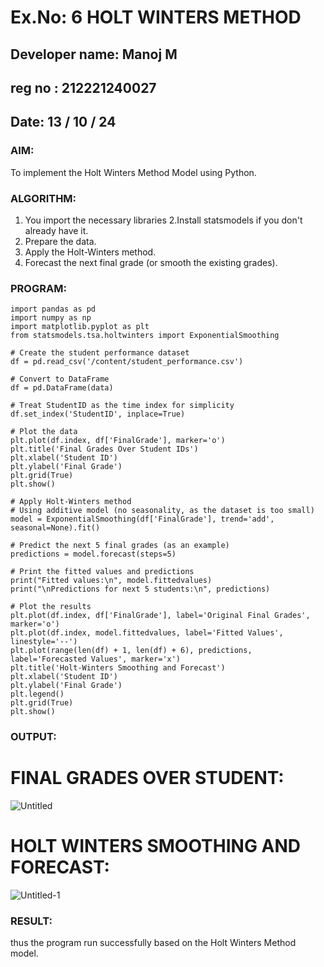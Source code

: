 # Ex.No: 6 HOLT WINTERS METHOD
## Developer name: Manoj M
## reg no : 212221240027
## Date: 13 / 10 / 24

### AIM:
To implement the Holt Winters Method Model using Python.

### ALGORITHM:
1. You import the necessary libraries
2.Install statsmodels if you don't already have it.
3. Prepare the data.
4. Apply the Holt-Winters method.
5. Forecast the next final grade (or smooth the existing grades).

### PROGRAM:
```
import pandas as pd
import numpy as np
import matplotlib.pyplot as plt
from statsmodels.tsa.holtwinters import ExponentialSmoothing

# Create the student performance dataset
df = pd.read_csv('/content/student_performance.csv')

# Convert to DataFrame
df = pd.DataFrame(data)

# Treat StudentID as the time index for simplicity
df.set_index('StudentID', inplace=True)

# Plot the data
plt.plot(df.index, df['FinalGrade'], marker='o')
plt.title('Final Grades Over Student IDs')
plt.xlabel('Student ID')
plt.ylabel('Final Grade')
plt.grid(True)
plt.show()

# Apply Holt-Winters method
# Using additive model (no seasonality, as the dataset is too small)
model = ExponentialSmoothing(df['FinalGrade'], trend='add', seasonal=None).fit()

# Predict the next 5 final grades (as an example)
predictions = model.forecast(steps=5)

# Print the fitted values and predictions
print("Fitted values:\n", model.fittedvalues)
print("\nPredictions for next 5 students:\n", predictions)

# Plot the results
plt.plot(df.index, df['FinalGrade'], label='Original Final Grades', marker='o')
plt.plot(df.index, model.fittedvalues, label='Fitted Values', linestyle='--')
plt.plot(range(len(df) + 1, len(df) + 6), predictions, label='Forecasted Values', marker='x')
plt.title('Holt-Winters Smoothing and Forecast')
plt.xlabel('Student ID')
plt.ylabel('Final Grade')
plt.legend()
plt.grid(True)
plt.show()

```

### OUTPUT:
# FINAL GRADES OVER STUDENT:
![Untitled](https://github.com/user-attachments/assets/62b9e31f-d00e-4f34-a7ec-09cafb276785)

# HOLT WINTERS SMOOTHING AND FORECAST:
![Untitled-1](https://github.com/user-attachments/assets/b4f461ee-cd56-4d8e-ae9b-39b95bc143f2)




### RESULT:
thus the program run successfully based on the Holt Winters Method model.
